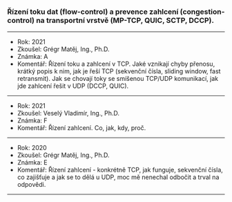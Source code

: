 ### Řízení toku dat (flow-control) a prevence zahlcení (congestion-control) na transportní vrstvě (MP-TCP, QUIC, SCTP, DCCP).

----------------------------------------

- Rok: 2021
- Zkoušel: Grégr Matěj, Ing., Ph.D.
- Známka: A
- Komentář: Řízení toku a zahlcení v TCP. Jaké vznikají chyby přenosu, krátký popis k nim, jak je řeší TCP (sekvenční čísla, sliding window, fast retransmit). Jak se chovají toky se smíšenou TCP/UDP komunikací, jak jde zahlcení řešit v UDP (DCCP, QUIC).

----------------------------------------

- Rok: 2021
- Zkoušel: Veselý Vladimír, Ing., Ph.D.
- Známka: F
- Komentář: Řízení zahlcení. Co, jak, kdy, proč.

----------------------------------------

- Rok: 2020
- Zkoušel: Grégr Matěj, Ing., Ph.D.
- Známka: E
- Komentář: Řízení zahlcení - konkrétně TCP, jak funguje, sekvenční čísla, co zajišťuje a jak se to dělá u UDP, moc mě nenechal odbočit a trval na odpovědi.

----------------------------------------
